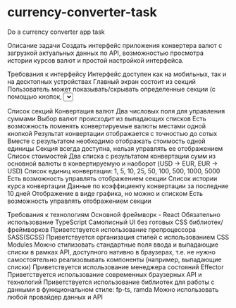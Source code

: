 # currency-converter-task
Do a currency converter app task

Описание задачи
Создать интерфейс приложения конвертера валют с загрузкой актуальных данных по API, возможностью просмотра истории курсов валют и простой настройкой интерфейса.


Требования к интерфейсу
Интерфейс доступен как на мобильных, так и на десктопных устройствах
Главный экран состоит из секций
Пользователь может показывать/скрывать определенные секции (с помощью кнопок, <select>'ов, модальных окон и т.д., на выбор исполнителя)


Cписок секций
Конвертация валют
Два числовых поля для управления суммами
Выбор валют происходит из выпадающих списков
Есть возможность поменять конвертируемые валюты местами одной кнопкой
Результат конвертации отображается с точностью до сотых
Вместе с результатом необходимо отображать стоимость одной единицы
Секция всегда доступна, нельзя управлять ее отображением
Список стоимостей
Два списка с результатом конвертации сумм из основной валюты в конвертируемую и наоборот (USD -> EUR, EUR -> USD)
Список единиц конвертации: 1, 5, 10, 25, 50, 100, 500, 1000, 5000
Есть возможность управлять отображением секции
Список истории курса конвертации
Данные по коэффициенту конвертации за последние 10 дней
Отображение в виде графика, но можно и списком
Есть возможность управлять отображением секции


Требования к технологиям
Основной фреймворк - React
Обязательно использование TypeScript
Самописный UI без готовых CSS библиотек/фреймворков
Приветствуется использование препроцессора SASS(SCSS)
Приветствуется организация стилей с использованием CSS Modules
Можно стилизовать стандартные поля ввода и выпадающие списки в рамках API, доступного нативно в браузерах, т.е. не нужно самостоятельно реализовывать компоненты (например, выпадающие списки)
Приветствуется использование менеджера состояний Effector
Приветствуется использование современных браузерных API и технологий
Приветствуется использование библиотек для работы с данными в функциональном стиле: fp-ts, ramda
Можно использовать любой провайдер данных и API